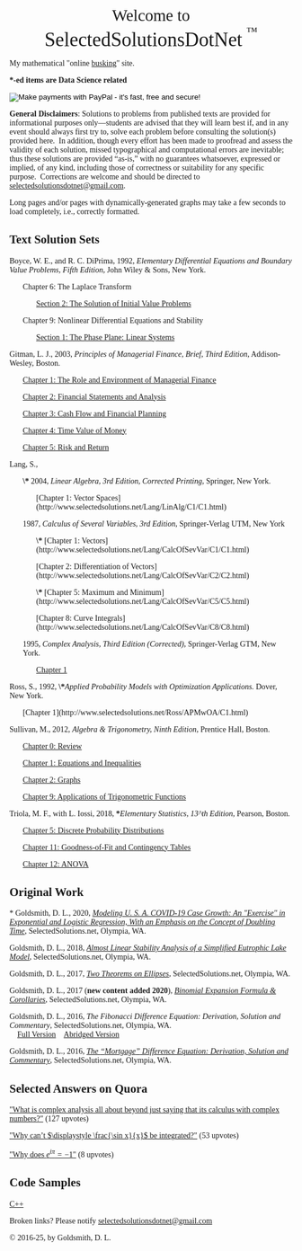 <style>
  body {font-family: Palatino;
    background-image: url("./PreciousBkgrnd2.png");}
</style>
<body>
<p><center><big><big><big><big>Welcome to<br>
<big>SelectedSolutionsDotNet</big> <sup><sup>™</sup></sup> </big></big></big></big></center></p>

<p>My mathematical "online <a href="https://en.wikipedia.org/wiki/Street_performance">busking</a>" site.

<p><b>*-ed items are Data Science related</b>

<form action="https://www.paypal.com/cgi-bin/webscr"
          method="post"><input name="cmd"
            value="_xclick" type="hidden"> <input name="business"
            value="dgoldsmith_89@alumni.brown.edu" type="hidden"> <input
            name="item_name" value="SelectedSolutions Donation"
            type="hidden"> <input name="cn" value="Special Instructions
            (optional" type="hidden"> <input
            src="https://www.paypal.com/images/x-click-but04.gif"
            name="submit" alt="Make payments with PayPal - it's fast,
            free and secure!" align="middle" border="0" type="image"></form>
</p>

<b>General Disclaimers</b>: Solutions to problems from published texts are provided for informational purposes only&mdash;students are advised that they will learn best if, and in any event should always first try to, solve each problem before consulting the solution(s) provided here.&nbsp; In addition, though every effort has been made to proofread and assess the validity of each solution, missed typographical and computational errors are inevitable; thus these solutions are provided <q>as-is,</q> with no guarantees whatsoever, expressed or implied, of any kind, including those of correctness or suitability for any specific purpose.&nbsp; Corrections are welcome and should be directed to [selectedsolutionsdotnet@gmail.com](mailto:selectedsolutionsdotnet@gmail.com).

Long pages and/or pages with dynamically-generated graphs may take a few seconds to load completely, i.e., correctly formatted.

## Text Solution Sets

Boyce, W. E., and R. C. DiPrima, 1992, <i>Elementary Differential Equations and Boundary Value Problems, Fifth Edition</i>, John Wiley & Sons, New York.
      <ul> Chapter 6: The Laplace Transform
            <ul>[Section 2: The Solution of Initial Value Problems](http://www.selectedsolutions.net/BoyceDiPrima/C6/C6S2.html)
            </ul>
      </ul>
      <ul> Chapter 9: Nonlinear Differential Equations and Stability
            <ul>[Section 1: The Phase Plane: Linear Systems](http://www.selectedsolutions.net/BoyceDiPrima/C9/C9S1.html)
            </ul>
      </ul>

Gitman, L. J., 2003, <i>Principles of Managerial Finance, Brief, Third Edition</i>, Addison-Wesley, Boston.
            <ul>[Chapter 1: The Role and Environment of Managerial Finance](http://www.selectedsolutions.net/Gitman/C1/C1.html)</ul>
            <ul>[Chapter 2: Financial Statements and Analysis](http://www.selectedsolutions.net/Gitman/C2/C2.html)</ul>
            <ul>[Chapter 3: Cash Flow and Financial Planning](http://www.selectedsolutions.net/Gitman/C3/C3.html)</ul>
            <ul>[Chapter 4: Time Value of Money](http://www.selectedsolutions.net/Gitman/C4/C4.html)</ul>
            <ul>[Chapter 5: Risk and Return](http://www.selectedsolutions.net/Gitman/C5/C5.html)</ul>

Lang, S.,
  <ul><b>\*</b> 2004, <i>Linear Algebra, 3rd Edition, Corrected Printing</i>, Springer, New York.
            <ul>
            	[Chapter 1: Vector Spaces](http://www.selectedsolutions.net/Lang/LinAlg/C1/C1.html)
            </ul>
  </ul>
  <ul>1987, <i>Calculus of Several Variables, 3rd Edition</i>, Springer-Verlag UTM, New York
            <ul>
            	<b>\*</b> [Chapter 1: Vectors](http://www.selectedsolutions.net/Lang/CalcOfSevVar/C1/C1.html)
            </ul>
            <ul>
            	[Chapter 2: Differentiation of Vectors](http://www.selectedsolutions.net/Lang/CalcOfSevVar/C2/C2.html)
            </ul>
            <ul>
                <b>\*</b> [Chapter 5: Maximum and Minimum](http://www.selectedsolutions.net/Lang/CalcOfSevVar/C5/C5.html)</ul>
            <ul>
                [Chapter 8: Curve Integrals](http://www.selectedsolutions.net/Lang/CalcOfSevVar/C8/C8.html)</ul>

   1995, <i>Complex Analysis, Third Edition (Corrected)</i>, Springer-Verlag GTM, New York.
            <ul>
                [Chapter 1](http://www.selectedsolutions.net/Lang/ComplexAnalysis/C1.html)
            </ul>
  </ul>
Ross, S., 1992, <b>\*</b><i>Applied Probability Models with Optimization Applications.</i> Dover, New York.
            <ul>
                [Chapter 1](http://www.selectedsolutions.net/Ross/APMwOA/C1.html)
            </ul>

Sullivan, M., 2012, <i>Algebra \& Trigonometry, Ninth Edition</i>, Prentice Hall, Boston.
            <ul>
                [Chapter 0: Review](http://www.selectedsolutions.net/Sullivan/Review/Review.html)
            </ul>
            <ul>
                [Chapter 1: Equations and Inequalities](http://www.selectedsolutions.net/Sullivan/C1/C1.html)
            </ul>
            <ul>
                [Chapter 2: Graphs](http://www.selectedsolutions.net/Sullivan/C2/C2.html)
            </ul>
            <ul>
                [Chapter 9: Applications of Trigonometric Functions](http://www.selectedsolutions.net/Sullivan/C9/C9.html)
            </ul>

Triola, M. F., with L. Iossi, 2018, <b>\*</b><i>Elementary Statistics, 13^th Edition</i>, Pearson, Boston.
            <ul>
                [Chapter 5: Discrete Probability Distributions](http://www.selectedsolutions.net/Triola/C5/C5.html)
            </ul>
            <ul>
                [Chapter 11: Goodness-of-Fit and Contingency Tables](http://www.selectedsolutions.net/Triola/C11/C11.html)
            </ul>
            <ul>
                [Chapter 12: ANOVA](http://www.selectedsolutions.net/Triola/C12/C12.html)
            </ul>


## Original Work

\* Goldsmith, D. L., 2020, [<i>Modeling U. S. A. COVID-19 Case Growth: An "Exercise" in Exponential and Logistic Regression, With an Emphasis on the Concept of Doubling Time</i>](http://www.selectedsolutions.net/COVID-19/COVID19.html),  SelectedSolutions.net, Olympia, WA.

Goldsmith, D. L., 2018, [<i>Almost Linear Stability Analysis of a Simplified Eutrophic Lake Model</i>](http://www.selectedsolutions.net/DEMARC/DEMARCProposedSysV2_NoEvectorPlanes.html),  SelectedSolutions.net, Olympia, WA.<br>

Goldsmith, D. L., 2017, [<i>Two Theorems on Ellipses</i>](http://www.selectedsolutions.net/Misc/Ellipse/TwoTheorems.html),  SelectedSolutions.net, Olympia, WA.<br>

Goldsmith, D. L., 2017 (<b>new content added 2020</b>), [<i>Binomial Expansion Formula & Corollaries</i>](http://www.selectedsolutions.net/Misc/BinThm.html),  SelectedSolutions.net, Olympia, WA.<br>

Goldsmith, D. L., 2016, <i>The Fibonacci Difference Equation: Derivation, Solution and Commentary</i>,  SelectedSolutions.net, Olympia, WA.<br>
$~~~~$[Full Version](http://www.selectedsolutions.net/Misc/Fibonacci.html)$~~~~$[Abridged Version](http://www.selectedsolutions.net/Misc/Fibonacci_abridged.html)

Goldsmith, D. L., 2016, [<i>The <q>Mortgage</q> Difference Equation: Derivation, Solution and Commentary</i>](http://www.selectedsolutions.net/Misc/Mortgage.html),  SelectedSolutions.net, Olympia, WA.<br>

## Selected Answers on Quora

["What is complex analysis all about beyond just saying that its calculus with complex numbers?"](https://www.quora.com/What-is-complex-analysis-all-about-beyond-just-saying-that-its-calculus-with-complex-numbers/answer/David-Goldsmith-9) (127 upvotes)

["Why can’t $\displaystyle \frac{\sin x}{x}$ be integrated?"](https://www.quora.com/Why-cant-frac-sin-x-x-be-integrated/answer/David-Goldsmith-9) (53 upvotes)

["Why does $e^{i\pi}= -1$"](https://www.quora.com/Why-does-e-i-pi-+-1-0/answer/David-Goldsmith-9) (8 upvotes)

<div class="dropdown">
    <h2 class="dropmenu">Code Samples</h2>
      <div class="dropdown-content-wide" style="min-width: 75px">
        <a href="https://gist.github.com/OlyDLG/0913c4e2ae6bc34c8b13bd3c43f013a1">C++</a>
    </div>
</div>

<p>
Broken links?  Please notify <a href="mailto:selectedsolutionsdotnet@gmail.com">selectedsolutionsdotnet@gmail.com</a></p>

<p>&copy; 2016-25,  by Goldsmith, D. L.</p>

<script type='text/javascript' src='https://cdn.mathjax.org/mathjax/latest/MathJax.js?config=TeX-MML-AM_HTMLorMML'></script>
<script type='text/javascript'>function reloadMathJax(){MathJax.Hub.Queue(["Typeset",MathJax.Hub]);}</script>
</body>
